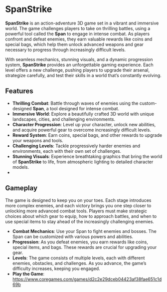 # SpanStrike

**SpanStrike** is an action-adventure 3D game set in a vibrant and immersive world. The game challenges players to take on thrilling battles, using a powerful tool called the **Span** to engage in intense combat. As players confront and defeat enemies, they earn valuable rewards like coins and special bags, which help them unlock advanced weapons and gear necessary to progress through increasingly difficult levels.

With seamless mechanics, stunning visuals, and a dynamic progression system, **SpanStrike** provides an unforgettable gaming experience. Each level offers a new challenge, pushing players to upgrade their arsenal, strategize carefully, and test their skills in a world that’s constantly evolving.

## Features

- **Thrilling Combat**: Battle through waves of enemies using the custom-designed **Span**, a tool designed for intense combat.
- **Immersive World**: Explore a beautifully crafted 3D world with unique landscapes, cities, and challenging environments.
- **Character Progression**: Level up your character, unlock new abilities, and acquire powerful gear to overcome increasingly difficult levels.
- **Reward System**: Earn coins, special bags, and other rewards to upgrade your weapons and tools.
- **Challenging Levels**: Tackle progressively harder enemies and environments, each with their own set of challenges.
- **Stunning Visuals**: Experience breathtaking graphics that bring the world of **SpanStrike** to life, from atmospheric lighting to detailed character models.
- 
## Gameplay

The game is designed to keep you on your toes. Each stage introduces more complex enemies, and each victory brings you one step closer to unlocking more advanced combat tools. Players must make strategic choices about which gear to equip, how to approach battles, and when to use special items to stay ahead of the increasingly challenging enemies.

- **Combat Mechanics**: Use your Span to fight enemies and bosses. The Span can be customized with various powers and abilities.
- **Progression**: As you defeat enemies, you earn rewards like coins, special items, and bags. These rewards are crucial for upgrading your gear.
- **Levels**: The game consists of multiple levels, each with different enemies, obstacles, and challenges. As you advance, the game’s difficulty increases, keeping you engaged.
- **Play the Game**: https://www.coregames.com/games/d2c2e29dceb04423af38fae651c1d69b
